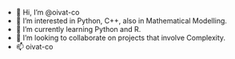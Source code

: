 - 👋 Hi, I’m @oivat-co
- 👀 I’m interested in Python, C++, also in Mathematical Modelling.
- 🌱 I’m currently learning Python and R.
- 💞️ I’m looking to collaborate on projects that involve Complexity. 
- 📫 oivat-co

<!---
oivat-co/oivat-co is a ✨ special ✨ repository because its `README.md` (this file) appears on your GitHub profile.
You can click the Preview link to take a look at your changes.
--->
